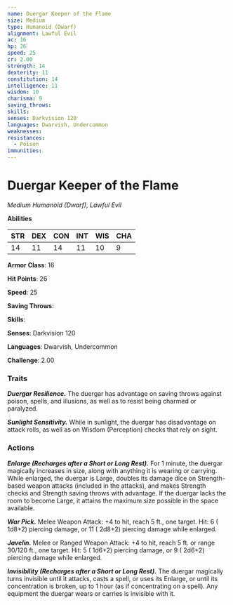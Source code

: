 ```yaml
---
name: Duergar Keeper of the Flame
size: Medium
type: Humanoid (Dwarf)
alignment: Lawful Evil
ac: 16
hp: 26
speed: 25
cr: 2.00
strength: 14
dexterity: 11
constitution: 14
intelligence: 11
wisdom: 10
charisma: 9
saving_throws: 
skills: 
senses: Darkvision 120
languages: Dwarvish, Undercommon
weaknesses:
resistances:
  - Poison
immunities:
---
```


# Duergar Keeper of the Flame

*Medium Humanoid (Dwarf), Lawful Evil*

**Abilities**

| STR | DEX | CON | INT | WIS | CHA |
| --- | --- | --- | --- | --- | --- |
| 14 | 11 | 14 | 11 | 10 | 9 |

**Armor Class**: 16

**Hit Points**: 26

**Speed**: 25

**Saving Throws**: 

**Skills**: 

**Senses**: Darkvision 120

**Languages**: Dwarvish, Undercommon

**Challenge**: 2.00


### Traits
***Duergar Resilience.*** The duergar has advantage on saving throws against poison, spells, and illusions, as well as to resist being charmed or paralyzed.

***Sunlight Sensitivity.*** While in sunlight, the duergar has disadvantage on attack rolls, as well as on Wisdom (Perception) checks that rely on sight.


### Actions
***Enlarge (Recharges after a Short or Long Rest).*** For 1 minute, the duergar magically increases in size, along with anything it is wearing or carrying. While enlarged, the duergar is Large, doubles its damage dice on Strength-based weapon attacks (included in the attacks), and makes Strength checks and Strength saving throws with advantage. If the duergar lacks the room to become Large, it attains the maximum size possible in the space available.

***War Pick.*** Melee Weapon Attack:  +4 to hit, reach 5 ft., one target. Hit: 6 ( 1d8+2) piercing damage, or 11 ( 2d8+2) piercing damage while enlarged.

***Javelin.*** Melee or Ranged Weapon Attack:  +4 to hit, reach 5 ft. or range 30/120 ft., one target. Hit: 5 ( 1d6+2) piercing damage, or 9 ( 2d6+2) piercing damage while enlarged.

***Invisibility (Recharges after a Short or Long Rest).*** The duergar magically turns invisible until it attacks, casts a spell, or uses its Enlarge, or until its concentration is broken, up to 1 hour (as if concentrating on a spell). Any equipment the duergar wears or carries is invisible with it.


